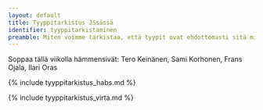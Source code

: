 ```yaml
---
layout: default
title: Tyyppitarkistus JSsässä
identifier: tyyppitarkistaminen
preamble: Miten voimme tarkistaa, että tyypit ovat ehdottomasti sitä mitä niiden pitää olla. Joitakin funktioita joiden avulla voimme tehdä näitä tarkistuksia.
---
```


Soppaa tällä viikolla hämmensivät: Tero Keinänen, Sami Korhonen, Frans Ojala, Ilari Oras

{% include tyyppitarkistus_habs.md %}

{% include tyyppitarkistus_virta.md %}
